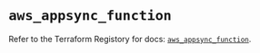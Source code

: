 # `aws_appsync_function`

Refer to the Terraform Registory for docs: [`aws_appsync_function`](https://registry.terraform.io/providers/hashicorp/aws/5.22.0/docs/resources/appsync_function).
